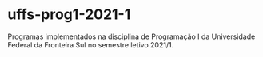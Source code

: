 # uffs-prog1-2021-1
Programas implementados na disciplina de Programação I da Universidade Federal da Fronteira Sul no semestre letivo 2021/1.
